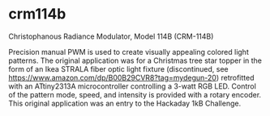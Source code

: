 # crm114b
Christophanous Radiance Modulator, Model 114B (CRM-114B)

Precision manual PWM is used to create visually appealing colored light patterns. The original application was for a Christmas tree star topper in the form of an Ikea STRALA fiber optic light fixture (discontinued, see https://www.amazon.com/dp/B00B29CVR8?tag=mydegun-20) retrofitted with an ATtiny2313A microcontroller controlling a 3-watt RGB LED. Control of the pattern mode, speed, and intensity is provided with a rotary encoder. This original application was an entry to the Hackaday 1kB Challenge.
